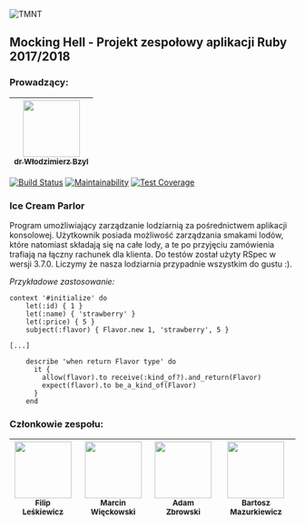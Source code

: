 ![TMNT](https://img.purch.com/o/aHR0cDovL3d3dy5uZXdzYXJhbWEuY29tL2ltYWdlcy9pLzAwMC8xOTIvNjgyL2kwMi9UTU5ULmpwZw==)

## Mocking Hell - Projekt zespołowy aplikacji Ruby 2017/2018

### Prowadzący: 
| [<img src="https://avatars1.githubusercontent.com/u/8049?v=3" width="100px;"/><br /><sub>dr Włodzimierz Bzyl</sub>](https://github.com/wbzyl)<br />|
| :---: |

[![Build Status](https://travis-ci.org/my-rspec/mocking-hell-student-mocking-ninja-turtles.svg?branch=master)](https://travis-ci.org/my-rspec/mocking-hell-student-mocking-ninja-turtles) 
[![Maintainability](https://api.codeclimate.com/v1/badges/f27dbc5ba0a3ee2d95ad/maintainability)](https://codeclimate.com/github/my-rspec/mocking-hell-student-mocking-ninja-turtles/maintainability)
[![Test Coverage](https://api.codeclimate.com/v1/badges/f27dbc5ba0a3ee2d95ad/test_coverage)](https://codeclimate.com/github/my-rspec/mocking-hell-student-mocking-ninja-turtles/test_coverage)

### Ice Cream Parlor
Program umożliwiający zarządzanie lodziarnią za pośrednictwem aplikacji konsolowej. Użytkownik posiada możliwość zarządzania smakami lodów, które natomiast składają się na całe lody, a te po przyjęciu zamówienia trafiają na łączny rachunek dla klienta.
Do testów został użyty RSpec w wersji 3.7.0. Liczymy że nasza lodziarnia przypadnie wszystkim do gustu :).

_Przykładowe zastosowanie:_
```
context '#initialize' do
    let(:id) { 1 }
    let(:name) { 'strawberry' }
    let(:price) { 5 }
    subject(:flavor) { Flavor.new 1, 'strawberry', 5 }

[...]

    describe 'when return Flavor type' do
      it {
        allow(flavor).to receive(:kind_of?).and_return(Flavor)
        expect(flavor).to be_a_kind_of(Flavor)
      }
    end
```


### Członkowie zespołu: 
| [<img src="https://avatars3.githubusercontent.com/u/16317532?v=3" width="100px;"/><br /><sub>Filip Leśkiewicz</sub>](https://github.com/fleskiewicz)<br />| [<img src="https://avatars1.githubusercontent.com/u/32486835?v=3" width="100px;"/><br /><sub>Marcin Więckowski</sub>](https://github.com/mwieckowsk)<br />| [<img src="https://avatars0.githubusercontent.com/u/32486117?v=3" width="100px;"/><br /><sub>Adam Zbrowski</sub>](https://github.com/azbrowski)<br />| [<img src="https://avatars1.githubusercontent.com/u/16317542?v=3" width="100px;"/><br /><sub>Bartosz Mazurkiewicz</sub>](https://github.com/GitGod)<br />|
| :---: | :---: | :---: | :---: |
